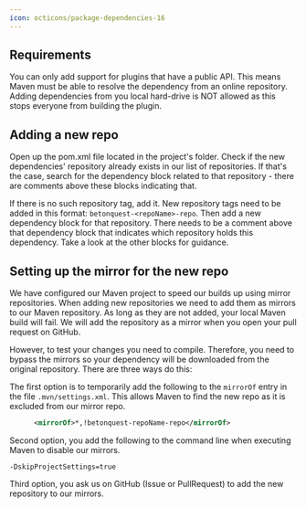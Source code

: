 ```yaml
---
icon: octicons/package-dependencies-16
---
```

## Requirements 
You can only add support for plugins that have a public API. This means Maven must be able to resolve the dependency 
from an online repository. Adding dependencies from you local hard-drive is NOT allowed as this stops everyone from 
building the plugin.

## Adding a new repo
Open up the pom.xml file located in the project's folder. Check if the new dependencies' repository already exists in our 
list of repositories. If that's the case, search for the dependency block related to that repository - there are comments
above these blocks indicating that.

If there is no such repository tag, add it.
New repository tags need to be added in this format: `betonquest-<repoName>-repo`.
Then add a new dependency block for that repository. There needs to be a comment above that dependency block that indicates
which repository holds this dependency. Take a look at the other blocks for guidance.

## Setting up the mirror for the new repo
We have configured our Maven project to speed our builds up using mirror repositories.
When adding new repositories we need to add them as mirrors to our Maven repository. As long as they are not added, your
local Maven build will fail. We will add the repository as a mirror when you open your pull request on GitHub.  

However, to test your changes you need to compile. 
Therefore, you need to bypass the mirrors so your dependency will be downloaded from the original repository.
There are three ways do this:

The first option is to temporarily add the following to the `mirrorOf` entry in the file
`.mvn/settings.xml`. This allows Maven to find the new repo as it is excluded from our mirror repo.  
```xml
      <mirrorOf>*,!betonquest-repoName-repo</mirrorOf>
```

Second option, you add the following to the command line when executing Maven to disable our mirrors.
````
-DskipProjectSettings=true
````

Third option, you ask us on GitHub (Issue or PullRequest) to add the new repository to our mirrors.

